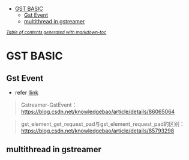 - [GST BASIC](#gst-basic)
  * [Gst Event](#gst-event)
  * [multithread in gstreamer](#multithread-in-gstreamer)

<small><i><a href='http://ecotrust-canada.github.io/markdown-toc/'>Table of contents generated with markdown-toc</a></i></small>

# GST BASIC

## Gst Event
* refer [llink](https://blog.csdn.net/knowledgebao/article/details/84621238)
>Gstreamer-GstEvent：https://blog.csdn.net/knowledgebao/article/details/86065064

>gst_element_get_request_pad与gst_element_request_pad的区别：https://blog.csdn.net/knowledgebao/article/details/85793298

## multithread in gstreamer

